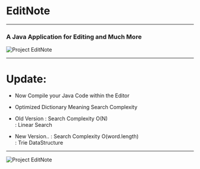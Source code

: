 # EditNote

---

### A Java Application for Editing and Much More


![Project EditNote](http://rohithvutnoor.com/images/project/EditNote.png)


---

# Update:

* Now Compile your Java Code within the Editor

* Optimized Dictionary Meaning Search Complexity

* Old Version     : Search Complexity  O(N)		
                            : Linear Search

* New Version..  : Search Complexity  O(word.length)	
                            : Trie DataStructure

---

![Project EditNote](http://rohithvutnoor.com/images/project/EditNoteUpdate.png)
